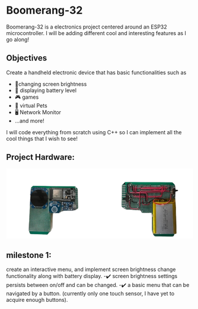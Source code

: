 # Boomerang-32
Boomerang-32 is a electronics project centered around an ESP32 microcontroller. I will be adding different cool and interesting features as I go along!

## Objectives
Create a handheld electronic device that has basic functionalities such as 
- 🔆changing screen brightness
- 🔋 displaying battery level
- 🎮 games
- 🤖 virtual Pets
- 🖥️ Network Monitor
- ...and more!
  
I will code everything from scratch using C++ so I can implement all the cool things that I wish to see!

## Project Hardware:

<img  src="front&Back.png">


## milestone 1:
create an interactive menu, and implement screen brightness change functionality along with battery display.
-✔️ screen brightness settings persists between on/off and can be changed.
-✔️ a basic menu that can be navigated by a button. (currently only one touch sensor, I have yet to acquire enough buttons).
